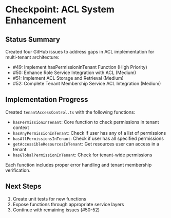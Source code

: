# Checkpoint: ACL System Enhancement

## Status Summary
Created four GitHub issues to address gaps in ACL implementation for multi-tenant architecture:
- #49: Implement hasPermissionInTenant Function (High Priority)
- #50: Enhance Role Service Integration with ACL (Medium)
- #51: Implement ACL Storage and Retrieval (Medium)
- #52: Complete Tenant Membership Service ACL Integration (Medium)

## Implementation Progress
Created `tenantAccessControl.ts` with the following functions:
- `hasPermissionInTenant`: Core function to check permissions in tenant context
- `hasAnyPermissionInTenant`: Check if user has any of a list of permissions
- `hasAllPermissionsInTenant`: Check if user has all specified permissions
- `getAccessibleResourcesInTenant`: Get resources user can access in a tenant
- `hasGlobalPermissionInTenant`: Check for tenant-wide permissions

Each function includes proper error handling and tenant membership verification.

## Next Steps
1. Create unit tests for new functions
2. Expose functions through appropriate service layers
3. Continue with remaining issues (#50-52)
